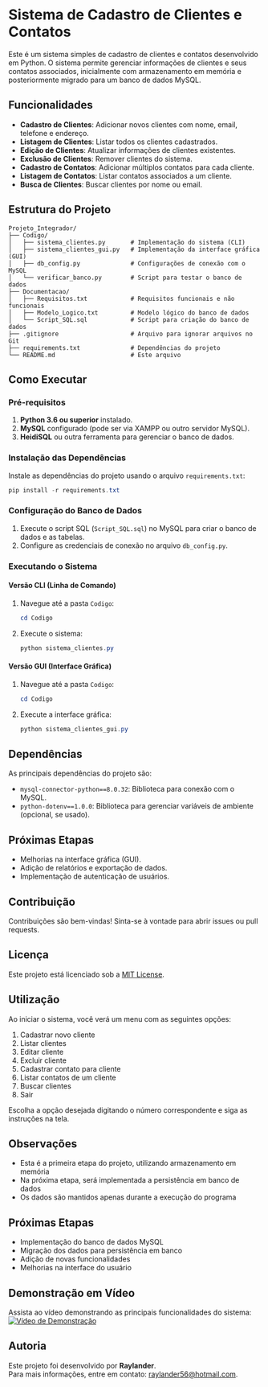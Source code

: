 # Sistema de Cadastro de Clientes e Contatos

Este é um sistema simples de cadastro de clientes e contatos desenvolvido em Python. O sistema permite gerenciar informações de clientes e seus contatos associados, inicialmente com armazenamento em memória e posteriormente migrado para um banco de dados MySQL.

## Funcionalidades

- **Cadastro de Clientes**: Adicionar novos clientes com nome, email, telefone e endereço.
- **Listagem de Clientes**: Listar todos os clientes cadastrados.
- **Edição de Clientes**: Atualizar informações de clientes existentes.
- **Exclusão de Clientes**: Remover clientes do sistema.
- **Cadastro de Contatos**: Adicionar múltiplos contatos para cada cliente.
- **Listagem de Contatos**: Listar contatos associados a um cliente.
- **Busca de Clientes**: Buscar clientes por nome ou email.

## Estrutura do Projeto

```
Projeto_Integrador/
├── Codigo/
│   ├── sistema_clientes.py       # Implementação do sistema (CLI)
│   ├── sistema_clientes_gui.py   # Implementação da interface gráfica (GUI)
│   ├── db_config.py              # Configurações de conexão com o MySQL
│   └── verificar_banco.py        # Script para testar o banco de dados
├── Documentacao/
│   ├── Requisitos.txt            # Requisitos funcionais e não funcionais
│   ├── Modelo_Logico.txt         # Modelo lógico do banco de dados
│   └── Script_SQL.sql            # Script para criação do banco de dados
├── .gitignore                    # Arquivo para ignorar arquivos no Git
├── requirements.txt              # Dependências do projeto
└── README.md                     # Este arquivo
```

## Como Executar

### Pré-requisitos

1. **Python 3.6 ou superior** instalado.
2. **MySQL** configurado (pode ser via XAMPP ou outro servidor MySQL).
3. **HeidiSQL** ou outra ferramenta para gerenciar o banco de dados.

### Instalação das Dependências

Instale as dependências do projeto usando o arquivo `requirements.txt`:

```powershell
pip install -r requirements.txt
```

### Configuração do Banco de Dados

1. Execute o script SQL (`Script_SQL.sql`) no MySQL para criar o banco de dados e as tabelas.
2. Configure as credenciais de conexão no arquivo `db_config.py`.

### Executando o Sistema

#### Versão CLI (Linha de Comando)

1. Navegue até a pasta `Codigo`:
   ```powershell
   cd Codigo
   ```
2. Execute o sistema:
   ```powershell
   python sistema_clientes.py
   ```

#### Versão GUI (Interface Gráfica)

1. Navegue até a pasta `Codigo`:
   ```powershell
   cd Codigo
   ```
2. Execute a interface gráfica:
   ```powershell
   python sistema_clientes_gui.py
   ```

## Dependências

As principais dependências do projeto são:

- `mysql-connector-python==8.0.32`: Biblioteca para conexão com o MySQL.
- `python-dotenv==1.0.0`: Biblioteca para gerenciar variáveis de ambiente (opcional, se usado).

## Próximas Etapas

- Melhorias na interface gráfica (GUI).
- Adição de relatórios e exportação de dados.
- Implementação de autenticação de usuários.

## Contribuição

Contribuições são bem-vindas! Sinta-se à vontade para abrir issues ou pull requests.

## Licença

Este projeto está licenciado sob a [MIT License](LICENSE).

## Utilização

Ao iniciar o sistema, você verá um menu com as seguintes opções:

1. Cadastrar novo cliente
2. Listar clientes
3. Editar cliente
4. Excluir cliente
5. Cadastrar contato para cliente
6. Listar contatos de um cliente
7. Buscar clientes
0. Sair

Escolha a opção desejada digitando o número correspondente e siga as instruções na tela.

## Observações

- Esta é a primeira etapa do projeto, utilizando armazenamento em memória
- Na próxima etapa, será implementada a persistência em banco de dados
- Os dados são mantidos apenas durante a execução do programa

## Próximas Etapas

- Implementação do banco de dados MySQL
- Migração dos dados para persistência em banco
- Adição de novas funcionalidades
- Melhorias na interface do usuário

## Demonstração em Vídeo

Assista ao vídeo demonstrando as principais funcionalidades do sistema:  
[![Vídeo de Demonstração](https://img.youtube.com/vi/zIiqy-UvIvs/0.jpg)](https://youtu.be/zIiqy-UvIvs)

## Autoria

Este projeto foi desenvolvido por **Raylander**.  
Para mais informações, entre em contato: [raylander56@hotmail.com](mailto:raylander56@hotmail.com). 